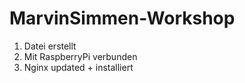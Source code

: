 # MarvinSimmen-Workshop
1. Datei erstellt
2. Mit RaspberryPi verbunden
3. Nginx updated + installiert
